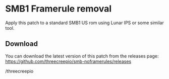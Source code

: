 SMB1 Framerule removal
======================

Apply this patch to a standard SMB1 US rom using Lunar IPS or some similar tool.


Download
--------

You can download the latest version of this patch from the releases page:
https://github.com/threecreepio/smb-noframerules/releases



/threecreepio